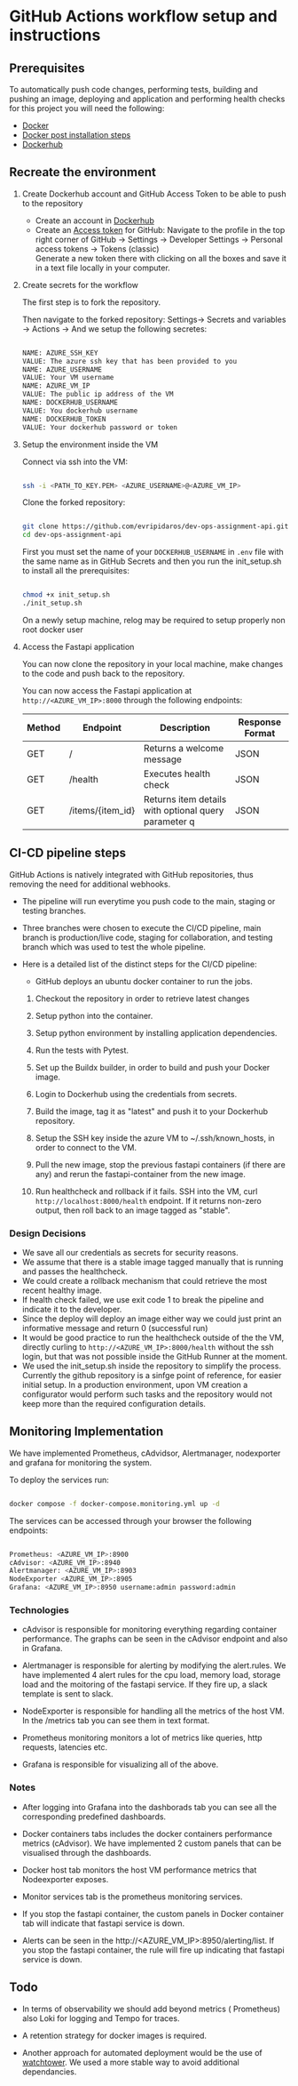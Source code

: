 # GitHub Actions workflow setup and instructions

## Prerequisites
To automatically push code changes, performing tests, building and pushing an image, deploying and application and performing health checks for this project you will need the following:
* [Docker](https://docs.docker.com/engine/install/ubuntu/)
* [Docker post installation steps](https://docs.docker.com/engine/install/linux-postinstall/)
* [Dockerhub](https://hub.docker.com/)

## Recreate the environment

1. Create Dockerhub account and GitHub Access Token to be able to push to the repository
    - Create an account in [Dockerhub](https://hub.docker.com/)
    - Create an [Access token](https://github.com/settings/tokens) for GitHub:
    Navigate to the profile in the top right corner of GitHub -> Settings -> Developer Settings -> Personal access tokens -> Tokens (classic)  
    Generate a new token there with clicking on all the boxes and save it in a text file locally in your computer.

2. Create secrets for the workflow

    The first step is to fork the repository.

    Then navigate to the forked repository: Settings-> Secrets and variables -> Actions -> And we setup the following secretes:
    ```bash

    NAME: AZURE_SSH_KEY
    VALUE: The azure ssh key that has been provided to you
    NAME: AZURE_USERNAME
    VALUE: Your VM username
    NAME: AZURE_VM_IP
    VALUE: The public ip address of the VM
    NAME: DOCKERHUB_USERNAME
    VALUE: You dockerhub username
    NAME: DOCKERHUB_TOKEN
    VALUE: Your dockerhub password or token

    ```

3. Setup the environment inside the VM

    Connect via ssh into the VM:
    ```bash

    ssh -i <PATH_TO_KEY.PEM> <AZURE_USERNAME>@<AZURE_VM_IP>
    
    ```

    Clone the forked repository:
    ```bash
    
    git clone https://github.com/evripidaros/dev-ops-assignment-api.git
    cd dev-ops-assignment-api
    
    ```
    First you must set the name of your `DOCKERHUB_USERNAME` in  `.env` file with the same name as in GitHub Secrets and then you run the init_setup.sh to install all the prerequisites:

    ```bash

    chmod +x init_setup.sh
    ./init_setup.sh
    
    ```
    On a newly setup machine, relog may be required to setup properly non root docker user


4. Access the Fastapi application

    You can now clone the repository in your local machine, make changes to the code and push back to the repository. 

    You can now access the Fastapi application at `http://<AZURE_VM_IP>:8000` through the following endpoints:

    | Method | Endpoint             | Description                                 | Response Format  |
    |--------|----------------------|---------------------------------------------|------------------|
    | GET    | /                    | Returns a welcome message                   | JSON             |
    | GET    | /health              | Executes health check                       | JSON             |
    | GET    | /items/{item_id}     | Returns item details with optional query parameter q | JSON    |


## CI-CD pipeline steps
   
GitHub Actions is natively integrated with GitHub repositories, thus removing the need for additional webhooks.

- The pipeline will run everytime you push code to the main, staging or testing  branches. 

- Three branches were chosen to execute the CI/CD pipeline, main branch is production/live code, staging for collaboration, and testing branch which was used to test the whole pipeline.

- Here is a detailed list of the distinct steps for the CI/CD pipeline:

    - GitHub deploys an ubuntu docker container to run the jobs.

    1. Checkout the repository in order to retrieve latest changes

    2. Setup python into the container.

    3. Setup python environment by installing application dependencies.

    4. Run the tests with Pytest.

    5. Set up the Buildx builder, in order to build and push your Docker image.

    6. Login to Dockerhub using the credentials from secrets.

    7. Build the image, tag it as "latest" and push it to your Dockerhub repository.

    8. Setup the SSH key inside the azure VM to ~/.ssh/known_hosts, in order to connect to the VM.

    9. Pull the new image, stop the previous fastapi containers (if there are any) and rerun the fastapi-container from the new image.

    10. Run healthcheck and rollback if it fails.
        SSH into the VM, curl `http://localhost:8000/health` endpoint.
        If it returns non-zero output, then roll back to an image tagged as "stable".

### Design Decisions

* We save all our credentials as secrets for security reasons.
* We assume that there is a stable image tagged manually that is running and passes the healthcheck.
* We could create a rollback mechanism that could retrieve the most recent healthy image.
* If health check failed, we use exit code 1 to break the pipeline and indicate it to the developer.
* Since the deploy will deploy an image either way we could just print an informative message and return 0 (successful run)
* It would be good practice to run the healthcheck outside of the the VM, directly curling to `http://<AZURE_VM_IP>:8000/health` without the ssh login, but that was not possible inside the GitΗub Runner at the moment.
* We used the init_setup.sh inside the repository to simplify the process. Currently the github repository is a sinfge point of reference, for easier initial setup. In a production environment, upon VM creation a configurator would perform such tasks and the repository would not keep more than the required configuration details.

## Monitoring Implementation

We have implemented Prometheus, cAdvidsor, Alertmanager, nodexporter and grafana for monitoring the system.

To deploy the services run:

```bash

docker compose -f docker-compose.monitoring.yml up -d

```

The services can be accessed through your browser the following endpoints:

```bash

Prometheus: <AZURE_VM_IP>:8900
cAdvisor: <AZURE_VM_IP>:8940
Alertmanager: <AZURE_VM_IP>:8903
NodeExporter <AZURE_VM_IP>:8905
Grafana: <AZURE_VM_IP>:8950 username:admin password:admin

```

### Technologies

- cAdvisor is responsible for monitoring everything regarding container performance. The graphs can be seen in the cAdvisor endpoint and also in Grafana.

- Alertmanager is responsible for alerting by modifying the alert.rules. We have implemented 4 alert rules for the cpu load, memory load, storage load and the moitoring of the fastapi service. If they fire up, a slack template is sent to slack.

- NodeExporter is responsible for handling all the metrics of the host VM. In the /metrics tab you can see them in text format.

- Prometheus monitoring monitors a lot of metrics like queries, http requests, latencies etc.

- Grafana is responsible for visualizing all of the above.

### Notes

- After logging into Grafana into the dashborads tab you can see all the corresponding predefined dashboards.

- Docker containers tabs includes the docker containers performance metrics (cAdvisor). We have implemented 2 custom panels that can be visualised through the dashboards.

- Docker host tab monitors  the host VM performance metrics that Nodeexporter exposes.

- Monitor services tab is the prometheus monitoring services.

- If you stop the fastapi container, the custom panels in Docker container tab will indicate that fastapi service is down.

- Alerts can be seen in the http://<AZURE_VM_IP>:8950/alerting/list. If you stop the fastapi container, the rule will fire up indicating that fastapi service is down.

## Todo

- In terms of observability we should add beyond metrics ( Prometheus) also Loki for logging and Tempo for traces.

- A retention strategy for docker images is required.

- Another approach for automated deployment would be the use of [watchtower](https://containrrr.dev/watchtower/). We used a more stable way to avoid additional dependancies.